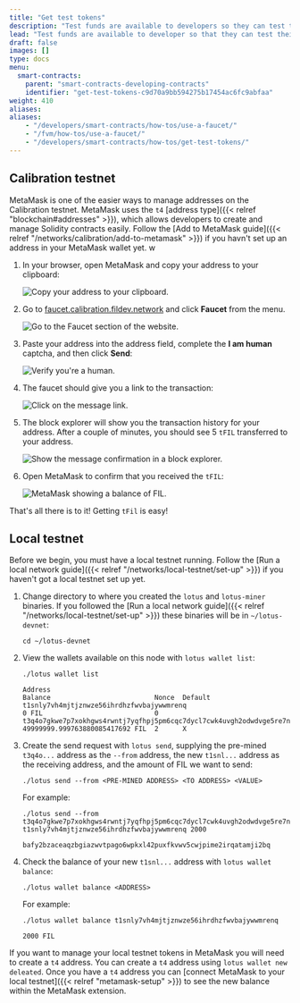 ```yaml
---
title: "Get test tokens"
description: "Test funds are available to developers so they can test their smart contracts and applications within the confines of a test network."
lead: "Test funds are available to developer so that they can test their smart contracts and applications within the confines of a test network. The process for getting test funds differs across test networks. This page covers how to get test funds from the Calibration testnet as well as from a local testnet."
draft: false
images: []
type: docs
menu:
  smart-contracts:
    parent: "smart-contracts-developing-contracts"
    identifier: "get-test-tokens-c9d70a9bb594275b17454ac6fc9abfaa"
weight: 410
aliases:
aliases:
    - "/developers/smart-contracts/how-tos/use-a-faucet/"
    - "/fvm/how-tos/use-a-faucet/"
    - "/developers/smart-contracts/how-tos/get-test-tokens/"
---
```


## Calibration testnet

MetaMask is one of the easier ways to manage addresses on the Calibration testnet. MetaMask uses the `t4` [address type]({{< relref "blockchain#addresses" >}}), which allows developers to create and manage Solidity contracts easily. Follow the [Add to MetaMask guide]({{< relref "/networks/calibration/add-to-metamask" >}}) if you havn't set up an address in your MetaMask wallet yet.
w

1. In your browser, open MetaMask and copy your address to your clipboard:

    ![Copy your address to your clipboard.](faucet-get-address.png)

1. Go to [faucet.calibration.fildev.network](https://faucet.calibration.fildev.network/) and click **Faucet** from the menu.

    ![Go to the Faucet section of the website.](faucet-click-faucet.png)

1. Paste your address into the address field, complete the **I am human** captcha, and then click **Send**:

    ![Verify you're a human.](faucet-verify.png)

1. The faucet should give you a link to the transaction:

    ![Click on the message link.](faucet-get-message-link.png)

1. The block explorer will show you the transaction history for your address. After a couple of minutes, you should see 5 `tFIL` transferred to your address.

    ![Show the message confirmation in a block explorer.](faucet-show-message-confirmation.png)

1. Open MetaMask to confirm that you received the `tFIL`:

    ![MetaMask showing a balance of FIL.](faucet-metamask-with-balance.png)

That's all there is to it! Getting `tFil` is easy!

## Local testnet

Before we begin, you must have a local testnet running. Follow the [Run a local network guide]({{< relref "/networks/local-testnet/set-up" >}}) if you haven't got a local testnet set up yet.

1. Change directory to where you created the `lotus` and `lotus-miner` binaries. If you followed the [Run a local network guide]({{< relref "/networks/local-testnet/set-up" >}}) these binaries will be in `~/lotus-devnet`:

    ```shell
    cd ~/lotus-devnet
    ```
    
1. View the wallets available on this node with `lotus wallet list`:

    ```shell
    ./lotus wallet list
    ```

    ```plaintext
    Address                                                                                 Balance                          Nonce  Default
    t1snly7vh4mjtjznwze56ihrdhzfwvbajywwmrenq                                               0 FIL                            0
    t3q4o7gkwe7p7xokhgws4rwntj7yqfhpj5pm6cqc7dycl7cwk4uvgh2odwdvge5re7ne5gcc6xluifss5uu5cq  49999999.999763880085417692 FIL  2      X
    ```

1. Create the send request with `lotus send`, supplying the pre-mined `t3q4o...` address as the `--from` address, the new `t1snl...` address as the receiving address, and the amount of FIL we want to send:

    ```shell
    ./lotus send --from <PRE-MINED ADDRESS> <TO ADDRESS> <VALUE>
    ```

    For example:

    ```shell
    ./lotus send --from t3q4o7gkwe7p7xokhgws4rwntj7yqfhpj5pm6cqc7dycl7cwk4uvgh2odwdvge5re7ne5gcc6xluifss5uu5cq t1snly7vh4mjtjznwze56ihrdhzfwvbajywwmrenq 2000
    ```

    ```plaintext
    bafy2bzaceaqzbgiazwvtpago6wpkxl42puxfkvwv5cwjpime2irqatamji2bq
    ```

1. Check the balance of your new `t1snl...` address with `lotus wallet balance`:

    ```shell
    ./lotus wallet balance <ADDRESS>
    ```

    For example:

    ```shell
    ./lotus wallet balance t1snly7vh4mjtjznwze56ihrdhzfwvbajywwmrenq
    ```

    ```plaintext
    2000 FIL
    ```

If you want to manage your local testnet tokens in MetaMask you will need to create a `t4` address. You can create a `t4` address using `lotus wallet new deleated`. Once you have a `t4` address you can [connect MetaMask to your local testnet]({{< relref "metamask-setup" >}}) to see the new balance within the MetaMask extension.

